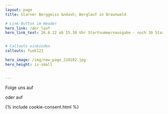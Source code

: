 ```yaml
---
layout: page
title: Glarner Berggeiss &ndash; Berglauf in Braunwald

# Link-Button im Header
hero_link: /der_lauf
hero_link_text: 26.8.22 ab 15.30 Uhr Startnummernausgabe - noch 30 Startplätze verfügbar


# Callouts einbinden
callouts: funk123

hero_image: /img/new_page_210102.jpg
hero_height: is-small


---
```


<html>
<head>
<link rel="stylesheet" href="https://maxcdn.bootstrapcdn.com/font-awesome/4.4.0/css/font-awesome.min.css">
</head>
<body>
Folge uns auf 


<a href="https://www.facebook.com/glarnerberggeiss"><i class="fa fa-facebook-official fa-4x"></i>
</a>


oder auf 


<a href="https://www.instagram.com/glarnerberggeiss/"><i class="fa fa-instagram fa-4x" style = "color:grey"></i>
</a>
 {% include cookie-consent.html %}

</body>
</html>
